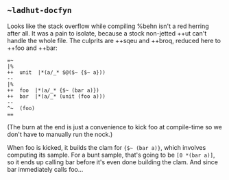 ## `~ladhut-docfyn`
Looks like the stack overflow while compiling %behn isn't a red herring after all. It was a pain to isolate, because a stock non-jetted ++ut can't handle the whole file. The culprits are ++sqeu and ++broq, reduced here to ++foo and ++bar:

```
=~
|%
++  unit  |*(a/_* $@($~ {$~ a}))
--
|%
++  foo  |*(a/_* {$~ (bar a)})
++  bar  |*(a/_* (unit (foo a)))
--
^~  (foo)
==
```

(The burn at the end is just a convenience to kick foo at compile-time so we don't have to manually run the nock.)

When foo is kicked, it builds the clam for `{$~ (bar a)}`, which involves computing its sample. For a bunt sample, that's going to be `[0 *(bar a)]`, so it ends up calling bar before it's even done building the clam. And since bar immediately calls foo...
